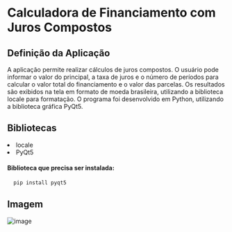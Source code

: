 # Calculadora de Financiamento com Juros Compostos

## Definição da Aplicação
A aplicação permite realizar cálculos de juros compostos. O usuário pode informar o valor do principal, a taxa de juros e o número de períodos para calcular o valor total do financiamento e o valor das parcelas. Os resultados são exibidos na tela em formato de moeda brasileira, utilizando a biblioteca locale para formatação. O programa foi desenvolvido em Python, utilizando a biblioteca gráfica PyQt5.

## Bibliotecas
<ou>
  <li> locale
  <li> PyQt5
</ou>

#### Biblioteca que precisa ser instalada:
```bash
  pip install pyqt5
```


## Imagem
![image](https://user-images.githubusercontent.com/101942554/233535044-86c3792a-cb46-46a5-b89d-fdc565bf00a6.png)

